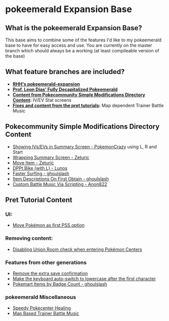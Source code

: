 # pokeemerald Expansion Base

## What is the pokeemerald Expansion Base?

This base aims to combine some of the features I'd like to my pokeemerald base to have for easy access and use.
You are currently on the master branch which should always be a working (at least compileable version of the base)

## What feature branches are included?

- **[RHH's pokeemerald-expansion](https://github.com/rh-hideout/pokeemerald-expansion?tab=readme-ov-file#pokeemerald-expansion)**
- **[Prof. Leon Dias' Fully Decapitalized Pokeemerald](https://www.pokecommunity.com/showthread.php?t=451448)**
- **[Content from Pokecommunity Simple Modifications Directory Content](https://www.pokecommunity.com/showthread.php?t=416647):** IV/EV Stat screens 
- **[Fixes and content from the pret tutorials](https://github.com/pret/pokeemerald/wiki/Tutorials):** Map dependent Trainer Battle Music

## Pokecommunity Simple Modifications Directory Content
- [Showing IVs/EVs in Summary Screen - PokemonCrazy](https://www.pokecommunity.com/showpost.php?p=10161688) using L, R and Start
- [Wrapping Summary Screen - Zeturic](https://www.pokecommunity.com/showpost.php?p=10060875)
- [Move Item - Zeturic](https://www.pokecommunity.com/threads/pokeemerald-move-items-in-party-menu.492745/)
- [DPPt Bike (with L) - Lunos](https://www.pokecommunity.com/showpost.php?p=10217718)
- [Faster Surfing - ghoulslash](https://www.pokecommunity.com/showpost.php?p=10137446)
- [Item Descriptions On First Obtain - ghoulslash](https://www.pokecommunity.com/showpost.php?p=10126502)
- [Custom Battle Music Via Scripting - Anon822](https://www.pokecommunity.com/showpost.php?p=10341282)

## Pret Tutorial Content

### UI:
- [Move Pokémon as first PSS option](https://www.pokecommunity.com/showpost.php?p=10065761)

### Removing content:
- [Disabling Union Room check when entering Pokémon Centers](https://github.com/pret/pokeemerald/wiki/Disabling-Union-Room-check-when-entering-Pok%C3%A9mon-Centers)

### Features from other generations
- [Remove the extra save confirmation](https://github.com/pret/pokeemerald/wiki/Remove-the-extra-save-confirmation)
- [Make the keyboard auto-switch to lowercase after the first character](https://github.com/pret/pokeemerald/wiki/Automatically-make-the-keyboard-switch-to-lowercase-after-the-first-character/)
- [Pokemart Items by Badge Count - ghoulslash](https://github.com/pret/pokeemerald/wiki/Shop-Items-By-Badge-Count)

### pokeemerald Miscellaneous
- [Speedy Pokecenter Healing](https://github.com/pret/pokeemerald/wiki/Speedy-Nurse-Joy)
- [Map Based Trainer Battle Music](https://github.com/pret/pokeemerald/wiki/Map-Based-Trainer-Battle-Music)
